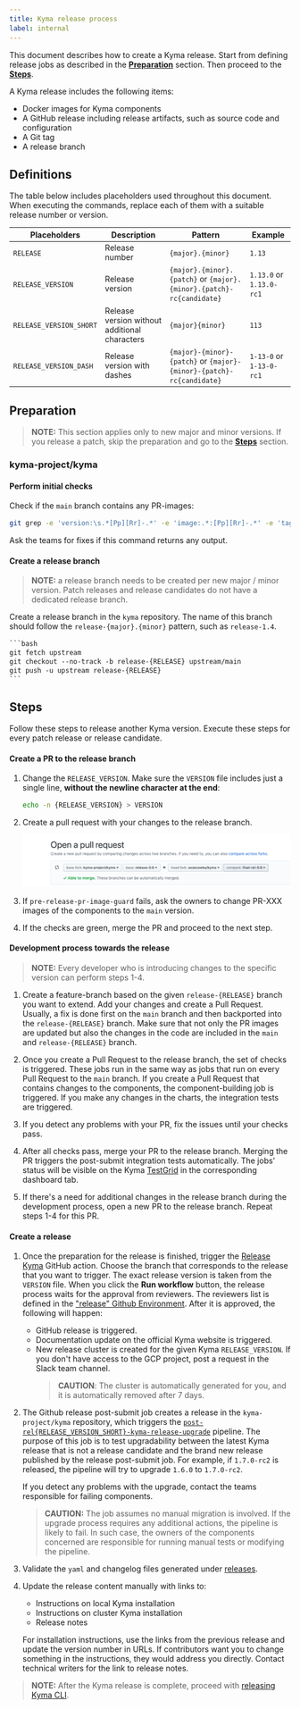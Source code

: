 ```yaml
---
title: Kyma release process
label: internal
---
```


This document describes how to create a Kyma release. Start from defining release jobs as described in the [**Preparation**](#preparation) section. Then proceed to the [**Steps**](#steps).

A Kyma release includes the following items:

* Docker images for Kyma components
* A GitHub release including release artifacts, such as source code and configuration
* A Git tag
* A release branch

## Definitions

The table below includes placeholders used throughout this document. When executing the commands, replace each of them with a suitable release number or version.

| Placeholders | Description | Pattern | Example|
|-------|------------|---------|--------|
| `RELEASE` | Release number| `{major}.{minor}` | `1.13`|
| `RELEASE_VERSION` | Release version | `{major}.{minor}.{patch}` or `{major}.{minor}.{patch}-rc{candidate}` | `1.13.0` or `1.13.0-rc1` |
| `RELEASE_VERSION_SHORT` | Release version without additional characters | `{major}{minor}` | `113`|
| `RELEASE_VERSION_DASH` | Release version with dashes |`{major}-{minor}-{patch}` or `{major}-{minor}-{patch}-rc{candidate}`| `1-13-0` or `1-13-0-rc1`|

## Preparation

> **NOTE:** This section applies only to new major and minor versions. If you release a patch, skip the preparation and go to the [**Steps**](#steps) section.

### kyma-project/kyma

#### Perform initial checks

Check if the `main` branch contains any PR-images:

   ```bash
   git grep -e 'version:\s.*[Pp][Rr]-.*' -e 'image:.*:[Pp][Rr]-.*' -e 'tag:\s.*[Pp][Rr]-.*' --before-context=2  resources tests
   ```

   Ask the teams for fixes if this command returns any output.

#### Create a release branch

>**NOTE:** a release branch needs to be created per new major / minor version. Patch releases and release candidates do not have a dedicated release branch.

Create a release branch in the `kyma` repository. The name of this branch should follow the `release-{major}.{minor}` pattern, such as `release-1.4`.

    ```bash
    git fetch upstream
    git checkout --no-track -b release-{RELEASE} upstream/main
    git push -u upstream release-{RELEASE}
    ```

## Steps

Follow these steps to release another Kyma version. Execute these steps for every patch release or release candidate.

#### Create a PR to the release branch

1. Change the `RELEASE_VERSION`. Make sure the `VERSION` file includes just a single line, **without the newline character at the end**:  

    ```bash
    echo -n {RELEASE_VERSION} > VERSION
    ```

2. Create a pull request with your changes to the release branch.

   ![PullRequest](./assets/release-PR.png)

3. If `pre-release-pr-image-guard` fails, ask the owners to change PR-XXX images of the components to the `main` version.
4. If the checks are green, merge the PR and proceed to the next step.

#### Development process towards the release
   > **NOTE:** Every developer who is introducing changes to the specific version can perform steps 1-4.

1. Create a feature-branch based on the given `release-{RELEASE}` branch you want to extend. Add your changes and create a Pull Request.
   Usually, a fix is done first on the `main` branch and then backported into the `release-{RELEASE}` branch. Make sure that not only the PR images are updated but also the changes in the code are included in the `main` and `release-{RELEASE}` branch.

2. Once you create a Pull Request to the release branch, the set of checks is triggered.
   These jobs run in the same way as jobs that run on every Pull Request to the `main` branch.
   If you create a Pull Request that contains changes to the components, the component-building job is triggered.
   If you make any changes in the charts, the integration tests are triggered.

3. If you detect any problems with your PR, fix the issues until your checks pass.

4. After all checks pass, merge your PR to the release branch. Merging the PR triggers the post-submit integration tests automatically.
   The jobs' status will be visible on the Kyma [TestGrid](https://testgrid.k8s.io/kyma_integration) in the corresponding dashboard tab.

5. If there's a need for additional changes in the release branch during the development process, open a new PR to the release branch.
   Repeat steps 1-4 for this PR.

#### Create a release

1. Once the preparation for the release is finished, trigger the [Release Kyma](https://github.com/kyma-project/kyma/actions/workflows/github-release.yaml) GitHub action. 
   Choose the branch that corresponds to the release that you want to trigger. The exact release version is taken from the `VERSION` file.
   When you click the **Run workflow** button, the release process waits for the approval from reviewers. 
   The reviewers list is defined in the ["release" Github Environment](https://github.com/kyma-project/kyma/settings/environments). 
   After it is approved, the following will happen:
   * GitHub release is triggered.
   * Documentation update on the official Kyma website is triggered.
   * New release cluster is created for the given Kyma `RELEASE_VERSION`.
     If you don't have access to the GCP project, post a request in the Slack team channel.
     > **CAUTION**: The cluster is automatically generated for you, and it is automatically removed after 7 days.

2. The Github release post-submit job creates a release in the `kyma-project/kyma` repository, which triggers the [`post-rel{RELEASE_VERSION_SHORT}-kyma-release-upgrade`](https://github.com/kyma-project/test-infra/blob/main/prow/jobs/kyma/kyma-release-upgrade.yaml) pipeline. The purpose of this job is to test upgradability between the latest Kyma release that is not a release candidate and the brand new release published by the release post-submit job.
    For example, if `1.7.0-rc2` is released, the pipeline will try to upgrade `1.6.0` to `1.7.0-rc2`.

    If you detect any problems with the upgrade, contact the teams responsible for failing components.

    > **CAUTION:** The job assumes no manual migration is involved. If the upgrade process requires any additional actions, the pipeline is likely to fail. In such case, the owners of the components concerned are responsible for running manual tests or modifying the pipeline.

3. Validate the `yaml` and changelog files generated under [releases](https://github.com/kyma-project/kyma/releases).

4. Update the release content manually with links to:

   * Instructions on local Kyma installation
   * Instructions on cluster Kyma installation
   * Release notes

   For installation instructions, use the links from the previous release and update the version number in URLs. If contributors want you to change something in the instructions, they would address you directly. Contact technical writers for the link to release notes.

> **NOTE:** After the Kyma release is complete, proceed with [releasing Kyma CLI](./03-kyma-cli-release-process.md).
